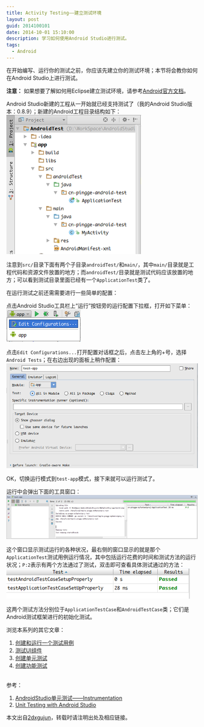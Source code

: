 ```yaml
---
title: Activity Testing——建立测试环境
layout: post
guid: 2014100101
date: 2014-10-01 15:10:00
description: 学习如何使用Android Studio进行测试。
tags:
  - Android
---
```


在开始编写、运行你的测试之前，你应该先建立你的测试环境；本节将会教你如何在Android Studio上进行测试。

**注意：**
如果想要了解如何用Eclipse建立测试环境，请参考[Android官方文档](https://developer.android.com/training/activity-testing/preparing-activity-testing.html#eclipse)。


Android Studio新建的工程从一开始就已经支持测试了（我的Android Studio版本：0.8.9）；新建的Android工程目录结构如下：
![project_structure](/media/files/2014/10/01/p1_project_structure.png)

注意到`src/`目录下面有两个子目录`androidTest/`和`main/`，其中`main/`目录就是工程代码和资源文件放置的地方；而`androidTest/`目录就是测试代码应该放置的地方；可以看到测试目录里面已经有一个`ApplicationTest`类了。

在运行测试之前还需需要进行一些简单的配置：

点击Android Studio工具栏上“运行”按钮旁的运行配置下拉框，打开如下菜单：
![edit_configuration](/media/files/2014/10/01/p1_edit_configuration.png)

点击`Edit Configurations...`打开配置对话框之后，点击左上角的+号，选择`Android Tests`；在右边出现的面板上稍作配置：
![test_app_configuration](/media/files/2014/10/01/p1_test_app_configuration.png)

OK，切换运行模式到`test-app`模式，接下来就可以运行测试了。

运行中会弹出下面的工具窗口：
![test_app_run1](/media/files/2014/10/01/p1_test_app_run1.png)

这个窗口显示测试运行的各种状况，最右侧的窗口显示的就是那个`ApplicationTest`测试用例运行情况，其中包括运行花费的时间和测试方法的运行状况；`P:2`表示有两个方法通过了测试，双击即可查看具体测试通过的方法：
![test_app_run2](/media/files/2014/10/01/p1_test_app_run2.png)

这两个测试方法分别位于`ApplicationTestCase`和`AndroidTestCase`类；它们是Android测试框架进行的初始化测试。


浏览本系列的其它文章：

1. [创建和运行一个测试用例](http://2dxgujun.github.io/10-01-2014/Activity-Testing-Creating-and-Running-a-Test-Case.html)
2. [测试UI组件](http://2dxgujun.github.io/10-01-2014/Activity-Testing-Testing-UI-Components.html)
3. [创建单元测试](http://2dxgujun.github.io/10-01-2014/Activity-Testing-Creating-Unit-Tests.html)
4. [创建功能测试](http://2dxgujun.github.io/10-01-2014/Activity-Testing-Creating-Functional-Tests.html)

<br/>
参考：

1. [AndroidStudio单元测试——Instrumentation](http://blog.csdn.net/harvic880925/article/details/38060361)
2. [Unit Testing with Android Studio](http://rexstjohn.com/unit-testing-with-android-studio/)

本文出自[2dxgujun](http://github.com/2dxgujun)，转载时请注明出处及相应链接。